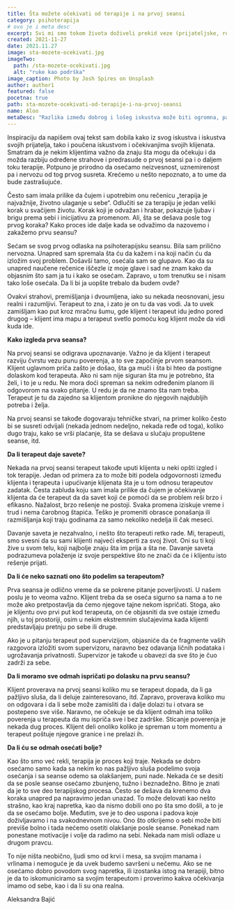 ```yaml
---
title: Šta možete očekivati od terapije i na prvoj seansi
category: psihoterapija
# ovo je i meta desc
excerpt: Svi mi smo tokom života doživeli prekid veze (prijateljske, rodbinske, poslovne ili partnerske).
created: 2021-11-27
date: 2021.11.27
image: sta-mozete-ocekivati.jpg
imageTwo:
  path: /sta-mozete-ocekivati.jpg
  alt: "ruke kao podrška"
image_caption: Photo by Josh Spires on Unsplash
author: author1
featured: false
pocetna: true
path: sta-mozete-ocekivati-od-terapije-i-na-prvoj-seansi
name: Aloo
metaDesc: "Razlika između dobrog i lošeg iskustva može biti ogromna, pa je veoma važno znati šta možete očekivati na prvoj seansi."
---
```


Inspiraciju da napišem ovaj tekst sam dobila kako iz svog iskustva i iskustva svojih prijatelja, tako i poučena iskustvom i očekivanjima svojih klijenata. Smatram da je nekim klijentima važno da znaju šta mogu da očekuju i da možda razbiju određene strahove i predrasude o prvoj seansi pa i o daljem toku terapije. Potpuno je prirodno da osećamo neizvesnost, uznemirenost pa i nervozu od tog prvog susreta. Krećemo u nešto nepoznato, a to ume da bude zastrašujuće.

Često sam imala prilike da čujem i upotrebim onu rečenicu „terapija je najvažnije, životno ulaganje u sebe“. Odlučiti se za terapiju je jedan veliki korak u svačijem životu. Korak koji je odvažan i hrabar, pokazuje ljubav i brigu prema sebi i inicijativu za promenom. Ali, šta se dešava posle tog prvog koraka? Kako proces ide dalje kada se odvažimo da nazovemo i zakažemo prvu seansu?

Sećam se svog prvog odlaska na psihoterapijsku seansu. Bila sam prilično nervozna. Unapred sam spremala šta ću da kažem i na koji način ću da izložim svoj problem. Došavši tamo, osećala sam se glupavo. Kao da su unapred naučene rečenice iščezle iz moje glave i sad ne znam kako da objasnim što sam ja tu i kako se osećam. Zapravo, u tom trenutku se i nisam tako loše osećala. Da li bi ja uopšte trebalo da budem ovde?

Ovakvi strahovi, premišljanja i dvoumljena, iako su nekada neosnovani, jesu realni i razumljivi. Terapeut to zna, i zato je on tu da vas vodi. Ja to uvek zamišljam kao put kroz mračnu šumu, gde klijent i terapeut idu jedno pored drugog – klijent ima mapu a terapeut svetlo pomoću kog klijent može da vidi kuda ide.

**Kako izgleda prva seansa?**

Na prvoj seansi se odigrava upoznavanje. Važno je da klijent i terapeut razviju čvrstu vezu punu poverenja, a to sve započinje prvom seansom. Klijent uglavnom priča zašto je došao, šta ga muči i šta bi hteo da postigne dolaskom kod terapeuta. Ako ni sam nije siguran šta mu je potrebno, šta želi, i to je u redu. Ne mora doći spreman sa nekim određenim planom ili odgovorom na svako pitanje. U redu je da ne znamo šta nam treba. Terapeut je tu da zajedno sa klijentom pronikne do njegovih najdubljih potreba i želja.

Na prvoj seansi se takođe dogovaraju tehničke stvari, na primer koliko često bi se susreti odvijali (nekada jednom nedeljno, nekada ređe od toga), koliko dugo traju, kako se vrši plaćanje, šta se dešava u slučaju propuštene seanse, itd.

**Da li terapeut daje savete?**

Nekada na prvoj seansi terapeut takođe uputi klijenta u neki opšti izgled i tok terapije. Jedan od primera za to može biti podela odgovornosti između klijenta i terapeuta i upućivanje klijenata šta je u tom odnosu terapeutov zadatak. Česta zabluda koju sam imala prilike da čujem je očekivanje klijenta da će terapeut da da savet koji će pomoći da se problem reši brzo i efikasno. Nažalost, brzo rešenje ne postoji. Svaka promena iziskuje vreme i trud i nema čarobnog štapića. Teško je promeniti obrasce ponašanja ili razmišljanja koji traju godinama za samo nekoliko nedelja ili čak meseci.

Davanje saveta je nezahvalno, i nešto što terapeuti retko rade. Mi, terapeuti, smo svesni da su sami klijenti najveći eksperti za svoj život. Oni su ti koji žive u svom telu, koji najbolje znaju šta im prija a šta ne. Davanje saveta podrazumeva polaženje iz svoje perspektive što ne znači da će i klijentu isto rešenje prijati.

**Da li će neko saznati ono što podelim sa terapeutom?**

Prva seansa je odlično vreme da se pokrene pitanje poverljivosti. U našem poslu je to veoma važno. Klijent treba da se oseća sigurno sa nama a to ne može ako pretpostavlja da ćemo njegove tajne nekom ispričati. Stoga, ako je klijentu ovo prvi put kod terapeuta, on će objasniti da sve ostaje između njih, u toj prostoriji, osim u nekim ekstremnim slučajevima kada klijenti predstavljaju pretnju po sebe ili druge.

Ako je u pitanju terapeut pod supervizijom, objasniće da će fragmente vaših razgovora izložiti svom supervizoru, naravno bez odavanja ličnih podataka i ugrožavanja privatnosti. Supervizor je takođe u obavezi da sve što je čuo zadrži za sebe.

**Da li moramo sve odmah ispričati po dolasku na prvu seansu?**

Klijent proverava na prvoj seansi koliko mu se terapeut dopada, da li ga pažljivo sluša, da li deluje zainteresovano, itd. Zapravo, proverava koliko mu on odgovara i da li sebe može zamisliti da i dalje dolazi tu i otvara se postepeno sve više. Naravno, ne očekuje se da klijent odmah ima toliko poverenja u terapeuta da mu ispriča sve i bez zadrške. Sticanje poverenja je nekada dug proces. Klijent deli onoliko koliko je spreman u tom momentu a terapeut poštuje njegove granice i ne prelazi ih.

**Da li ću se odmah osećati bolje?**

Kao što smo već rekli, terapija je proces koji traje. Nekada se dobro osećamo samo kada sa nekim ko nas pažljivo sluša podelimo svoja osećanja i sa seanse odemo sa olakšanjem, puni nade. Nekada će se desiti da se posle seanse osećamo zbunjeno, tužno i beznadežno. Bitno je znati da je to sve deo terapijskog procesa. Često se dešava da krenemo dva koraka unapred pa napravimo jedan unazad. To može delovati kao nešto strašno, kao kraj napretka, kao da nismo dobili ono po šta smo došli, a to je da se osećamo bolje. Međutim, sve je to deo uspona i padova koje doživljavamo i na svakodnevnom nivou. Ono što otkrijemo o sebi može biti previše bolno i tada nećemo osetiti olakšanje posle seanse. Ponekad nam ponestane motivacije i volje da radimo na sebi. Nekada nam misli odlaze u drugom pravcu.

To nije ništa neobično, ljudi smo od krvi i mesa, sa svojim manama i vrlinama i nemoguće je da uvek budemo savršeni u nečemu. Ako se ne osećamo dobro povodom svog napretka, ili izostanka istog na terapiji, bitno je da to iskomuniciramo sa svojim terapeutom i proverimo kakva očekivanja imamo od sebe, kao i da li su ona realna.

Aleksandra Bajić
